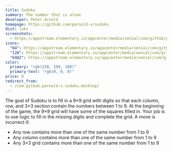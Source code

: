 ```yaml
---
title: Sudoku
summary: The number that is alone
developer: Peter Arnold
homepage: https://github.com/parnold-x/sudoku
dist: loki
screenshots:
  - https://appstream.elementary.io/appcenter/media/xenial/com/github/parnold-x.sudoku.desktop/081D0B3A42444413680ACDD32322CA7A/screenshots/image-1_orig.png
icons:
  "64": https://appstream.elementary.io/appcenter/media/xenial/com/github/parnold-x.sudoku.desktop/081D0B3A42444413680ACDD32322CA7A/icons/64x64/com.github.parnold-x.sudoku_com.github.parnold-x.sudoku.png
  "128": https://appstream.elementary.io/appcenter/media/xenial/com/github/parnold-x.sudoku.desktop/081D0B3A42444413680ACDD32322CA7A/icons/128x128/com.github.parnold-x.sudoku_com.github.parnold-x.sudoku.png
  "64@2": https://appstream.elementary.io/appcenter/media/xenial/com/github/parnold-x.sudoku.desktop/081D0B3A42444413680ACDD32322CA7A/icons/64x64@2/com.github.parnold-x.sudoku_com.github.parnold-x.sudoku.png
color:
  primary: "rgb(230, 199, 168)"
  primary-text: "rgb(0, 0, 0)"
price: 0
redirect_from:
  - /com.github.parnold-x.sudoku.desktop/
---
```


<p>The goal of Sudoku is to fill in a 9×9 grid with digits so that each column, row, and 3×3 section contain the numbers between 1 to 9. At the beginning of the game, the 9×9 grid will have some of the squares filled in. Your job is to use logic to fill in the missing digits and complete the grid. A move is incorrect if:</p>
<ul>
  <li>Any row contains more than one of the same number from 1 to 9</li>
  <li>Any column contains more than one of the same number from 1 to 9</li>
  <li>Any 3×3 grid contains more than one of the same number from 1 to 9</li>
</ul>